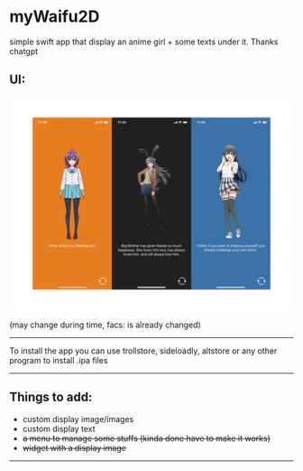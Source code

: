 # myWaifu2D
simple swift app that display an anime girl + some texts under it. Thanks chatgpt

## UI:
<img src="icon-new/ui.png" alt="UI" />

(may change during time, facs: is already changed)

---
To install the app you can use trollstore, sideloadly, altstore or any other program to install .ipa files

---
## Things to add:

- custom display image/images
- custom display text
- ~~a menu to manage some stuffs (kinda done have to make it works)~~
- ~~widget with a display image~~

---

